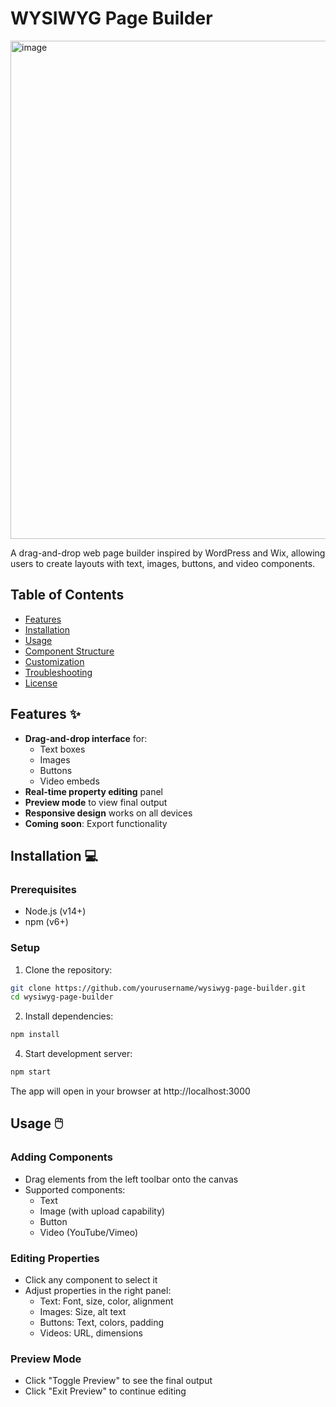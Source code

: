 # WYSIWYG Page Builder

<img width="1470" height="797" alt="image" src="https://github.com/user-attachments/assets/63b94926-def3-48a7-9291-3d28f62121ad" />

A drag-and-drop web page builder inspired by WordPress and Wix, allowing users to create layouts with text, images, buttons, and video components.

## Table of Contents
- [Features](#features)
- [Installation](#installation)
- [Usage](#usage)
- [Component Structure](#component-structure)
- [Customization](#customization)
- [Troubleshooting](#troubleshooting)
- [License](#license)

## Features ✨
- **Drag-and-drop interface** for:
  - Text boxes
  - Images
  - Buttons 
  - Video embeds
- **Real-time property editing** panel
- **Preview mode** to view final output
- **Responsive design** works on all devices
- **Coming soon**: Export functionality

## Installation 💻

### Prerequisites
- Node.js (v14+)
- npm (v6+)

### Setup
1. Clone the repository:
```bash
git clone https://github.com/yourusername/wysiwyg-page-builder.git
cd wysiwyg-page-builder
```
2. Install dependencies:
```bash
npm install
```
4. Start development server:
```bash
npm start
```
The app will open in your browser at http://localhost:3000

## Usage 🖱️

### Adding Components
- Drag elements from the left toolbar onto the canvas
- Supported components:
  - Text
  - Image (with upload capability)
  - Button
  - Video (YouTube/Vimeo)
  
### Editing Properties
- Click any component to select it
- Adjust properties in the right panel:
  - Text: Font, size, color, alignment
  - Images: Size, alt text
  - Buttons: Text, colors, padding
  - Videos: URL, dimensions
 
### Preview Mode
- Click "Toggle Preview" to see the final output
- Click "Exit Preview" to continue editing
